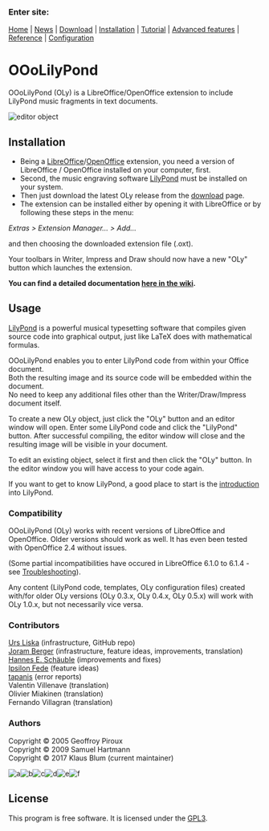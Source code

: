 ### Enter site:  
[Home](https://github.com/ooolilypond/OOoLilyPond/wiki#ooolilypond) | [News](https://github.com/ooolilypond/OOoLilyPond/wiki/News#-news-) | [Download](https://github.com/ooolilypond/OOoLilyPond/wiki/Downloads#downloads) | [Installation](https://github.com/ooolilypond/OOoLilyPond/wiki/Installation#installation) | [Tutorial](https://github.com/ooolilypond/OOoLilyPond/wiki/Tutorial#tutorial) | [Advanced features](https://github.com/ooolilypond/OOoLilyPond/wiki/Advanced-features#advanced-features) | [Reference](https://github.com/ooolilypond/OOoLilyPond/wiki/Editor-(main-window-reference)#editor-main-window-reference) | [Configuration](https://github.com/ooolilypond/OOoLilyPond/wiki/Config#configuration-dialogue)

# OOoLilyPond

OOoLilyPond (OLy) is a LibreOffice/OpenOffice extension to include LilyPond music fragments in text documents.

![editor object](https://raw.githubusercontent.com/ooolilypond/wiki-resources/master/images/editor-object-02.gif)

## Installation

* Being a [LibreOffice]/[OpenOffice] extension, you need a version of LibreOffice / OpenOffice installed on your computer, first.  
* Second, the music engraving software [LilyPond] must be installed on your system.  
* Then just download the latest OLy release from the [download] page.  
* The extension can be installed either by opening it with LibreOffice or by following these steps in the menu:

*Extras > Extension Manager… > Add…*

and then choosing the downloaded extension file (.oxt).

Your toolbars in Writer, Impress and Draw should now have a new "OLy" button which launches the extension.

**You can find a detailed documentation [here in the wiki](https://github.com/ooolilypond/OOoLilyPond/wiki/Installation#installation).**

## Usage

[LilyPond] is a powerful musical typesetting software that compiles given source code into graphical output, just like LaTeX does with mathematical formulas. 

OOoLilyPond enables you to enter LilyPond code from within your Office document.  
  Both the resulting image and its source code will be embedded within the document.  
  No need to keep any additional files other than the Writer/Draw/Impress document itself.

To create a new OLy object, just click the "OLy" button and an editor window will open. Enter some LilyPond code and click the "LilyPond" button. After successful compiling, the editor window will close and the resulting image will be visible in your document. 

To edit an existing object, select it first and then click the "OLy" button. In the editor window you will have access to your code again.

If you want to get to know LilyPond, a good place to start is the [introduction] into LilyPond.

### Compatibility 

OOoLilyPond (OLy) works with recent versions of LibreOffice and OpenOffice. Older versions should work as well. It has even been tested with OpenOffice 2.4 without issues. 

(Some partial incompatibilities have occured in LibreOffice 6.1.0 to 6.1.4 - see [Troubleshooting](https://github.com/ooolilypond/OOoLilyPond/wiki/Troubleshooting#execution-aborts-with-error-message-incorrect-property-value)).

Any content (LilyPond code, templates, OLy configuration files) created with/for older OLy versions (OLy 0.3.x, OLy 0.4.x, OLy 0.5.x) will work with OLy 1.0.x, but not necessarily vice versa.


[LibreOffice]: http://libreoffice.org/
[OpenOffice]: http://www.openoffice.org/
[LilyPond]: http://lilypond.org
[download]: https://github.com/ooolilypond/OOoLilyPond/wiki/Downloads#downloads
[introduction]: http://lilypond.org/introduction.html
[Introduction into OOoLilyPond]: http://lilypondblog.org/2017/04/ooolilypond-creating-musical-snippets-in-libreoffice-documents/

### Contributors

[Urs Liska](https://github.com/uliska) (infrastructure, GitHub repo)  
[Joram Berger](https://github.com/joram-berger) (infrastructure, feature ideas, improvements, translation)  
[Hannes E. Schäuble](https://github.com/edgar79) (improvements and fixes)  
[Ipsilon Fede](https://github.com/yfede) (feature ideas)  
[tapanis](https://github.com/tapanis) (error reports)  
Valentin Villenave (translation)  
Olivier Miakinen (translation)  
Fernando Villagran (translation)

### Authors

Copyright © 2005 Geoffroy Piroux  
Copyright © 2009 Samuel Hartmann  
Copyright © 2017 Klaus Blum (current maintainer)

<a id="envelope">![a](https://raw.githubusercontent.com/ooolilypond/wiki-resources/master/images/score-a.png)</a>![b](https://raw.githubusercontent.com/ooolilypond/wiki-resources/master/images/score-b.png)![c](https://raw.githubusercontent.com/ooolilypond/wiki-resources/master/images/score-c.png)![d](https://raw.githubusercontent.com/ooolilypond/wiki-resources/master/images/score-d.png)![e](https://raw.githubusercontent.com/ooolilypond/wiki-resources/master/images/score-e.png)![f](https://raw.githubusercontent.com/ooolilypond/wiki-resources/master/images/score-f.png)

## License

This program is free software. It is licensed under the [GPL3].

[GPL3]: https://www.gnu.org/licenses/gpl.html "GPL3"
